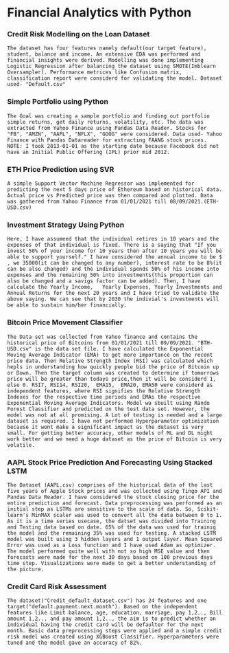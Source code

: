 # Financial Analytics with Python

### Credit Risk Modelling on the Loan Dataset
```The dataset has four features namely default(our target feature), student, balance and income. An extensive EDA was performed and financial insights were derived. Modelling was done implementing Logistic Regression after balancing the dataset using SMOTE(Imblearn Oversampler). Performance metrices like Confusion matrix, classification report were considerd for validating the model. Dataset used- "Default.csv"```

### Simple Portfolio using Python
```The Goal was creating a sample portfolio and finding out portfolio simple returns, get daily returns, volatility, etc. The data was extracted from Yahoo Finance using Pandas Data Reader. Stocks for "FB", "AMZN", "AAPL", "NFLX", "GOOG" were considered. Data used- Yahoo Finance with Pandas Datareader for extracting FAANG stock prices. NOTE: I took 2013-01-01 as the starting date because Facebook did not have an Initial Public Offering (IPL) prior mid 2012.```

### ETH Price Prediction using SVR
```A simple Support Vector Machine Regressor was implemented for predicting the next 5 days price of Ethereum based on historical data. Actual price vs Predicted price was then compared and plotted. Data was gathered from Yahoo Finance from 01/01/2021 till 08/09/2021.(ETH-USD.csv)```

### Investment Strategy Using Python
```Here, I have assumeed that the individual retires in 10 years and the expenses of that individual is fixed. There is a saying that "If you invest 50% of your income for 10 years then after 10 years you will be able to support yourself." I have considered the annual income to be $ , we 35000(it can be changed to any number), interest rate to be 8%(it can be also changed) and the individual spends 50% of his income into expenses and the remaining 50% into investments(this proportion can also be changed and a savigs factor can be added). Then, I have calculate the Yearly Income,	Yearly Expenses, Yearly Investments and	Annual Returns for the next 20 years and I have tried to validate the above saying. We can see that by 2030 the indivial's investments will be able to sustain him/her financially.```

### Bitcoin Price Movement Classifier
```The Data set was collected from Yahoo finance and contains the historical price of Bitcoins from 01/01/2021 till 09/09/2021. "BTH-USD.csv" is the data set file. I have calculated the Exponential Moving Average Indicator (EMA) to get more importance on the recent price data. Then Relative Strength Index (RSI) was calculated which hepls in understanding how quickly people bid the price of Bitcoin up or Down. Then the target column was created to determine if tomorrows price will be greater than todays price,then it will be considerd 1, else 0. RSI7, RSI14,	RSI20,	EMA15,	EMA20, EMA50 were considerd as independent features, where RSI signifies the Relative Strength Indexes for the respective time periods and EMAs the respective Exponential Moving Average Indicators. Model wa sbuilt using Rando Forest Classifier and predicted on the test data set. However, the model was not at all promising. A Lot of testing is needed and a large dataset is required. I have not performed Hyperparameter optimization because it wont make a significant impact as the dataset is very small. For getting better accuracy, other models of ML and DL might work better and we need a huge dataset as the price of Bitcoin is very volatile.```

### AAPL Stock Price Prediction And Forecasting Using Stacked LSTM
```The Dataset (AAPL.csv) comprises of the historical data of the last five years of Apple Stock prices and was collected using Tingo API and Pandas Data Reader. I have considered the stock closing price for the entire prediction and forecast. Data preprocessing was performed as an initial step as LSTMs are sensitive to the scale of data. So, Scikit- learn's MinMAX scaler was used to convert all the data between 0 to 1. As it is a time series usecase, the datset was divided into Training and Testing data based on date. 65% of the data was used for trainig the model and the remaining 35% was used for testing. A stacked LSTM model was built using 3 hidden layers and 1 output layer. Mean Squared Error was used as a Loss function and I have used Adam as optimizer. The model performed quite well with not so high MSE value and then forecasts were made for the next 30 days based on 100 previous days time step. Visualizations were made to get a better understanding of the picture.``` 

### Credit Card Risk Assessment


```The dataset("Credit_default_dataset.csv") has 24 features and one target("default.payment.next.month"). Based on the independent features like Limit balance, age, education, marriage, pay 1,2.., Bill amount 1,2.., and pay amount 1,2.., the aim is to predict whether an individual having the credit card will be defaulter for the next month. Basic data preprocessing steps were applied and a simple credit risk model was created using XGBoost Classifier. Hyperparameters were tuned and the model gave an accuracy of 82%.```

